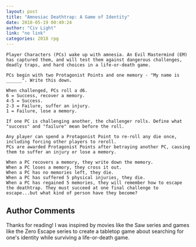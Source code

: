 ```yaml
---
layout: post
title: "Amnesiac Deathtrap: A Game of Identity"
date: 2018-05-19 00:49:24
author: "Civ Light"
link: "no link"
categories: 2018 rpg
---
```

```
Player Characters (PCs) wake up with amnesia. An Evil Mastermind (EM) has captured them, and will test them against dangerous challenges, deadly traps, and hard choices in a life-or-death game.

PCs begin with two Protagonist Points and one memory - "My name is ______". Write this down.

When challenged, PCs roll a d6.
6 = Success, recover a memory.
4-5 = Success.
2-3 = Failure, suffer an injury.
1 = Failure, lose a memory.

If one PC is challenging another, the challenger rolls. Define what "success" and "failure" mean before the roll.

Any player can spend a Protagonist Point to re-roll any die once, including forcing other players to reroll.
PCs are awarded Protagonist Points after betraying another PC, causing them to suffer an injury or lose a memory.

When a PC recovers a memory, they write down the memory.
When a PC loses a memory, they cross it out.
When a PC has no memories left, they die.
When a PC has suffered 5 physical injuries, they die.
When a PC has regained 5 memories, they will remember how to escape the deathtrap. They must succeed at one final challenge to escape...but what kind of person have they become?
```
## Author Comments 

Thanks for reading! I was inspired by movies like the Saw series and games like the Zero Escape series to create a tabletop game about searching for one's identity while surviving a life-or-death game.
